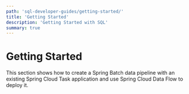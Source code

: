 ```yaml
---
path: 'sql-developer-guides/getting-started/'
title: 'Getting Started'
description: 'Getting Started with SQL'
summary: true
---
```


# Getting Started

This section shows how to create a Spring Batch data pipeline with an existing Spring Cloud Task application and use Spring Cloud Data Flow to deploy it.
